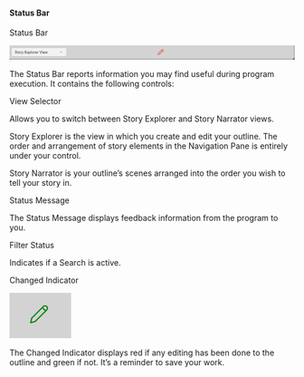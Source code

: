 #### Status Bar ####
Status Bar <br/>

![](Status-Bar.png)


The Status Bar reports information you may find useful during program execution. It contains the following controls: <br/>

View Selector <br/>

Allows you to switch between Story Explorer and Story Narrator views. <br/>

Story Explorer is the view in which you create and edit your outline. The order and arrangement of story elements in the Navigation Pane is entirely under your control. <br/>

Story Narrator is your outline’s scenes arranged into the order you wish to tell your story in. <br/>

Status Message <br/>

The Status Message displays feedback information from the program to you. <br/>

Filter Status <br/>

Indicates if a Search is active. <br/>

Changed Indicator <br/>

![](Changed-Indicator.png)

The Changed Indicator displays red if any editing has been done to the outline and green if not. It’s a reminder to save your work. <br/>

